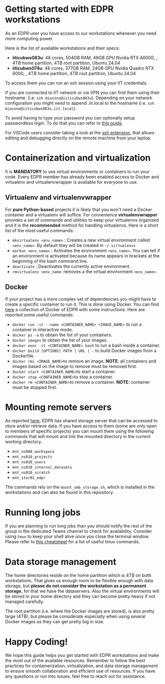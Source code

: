 # Getting started with EDPR workstations

As an EDPR user you have access to our workstations whenever you need more computing power.

Here is the list of available workstations and their specs:

- **iiticubws083u**: 48 cores, 504GB RAM, 48GB GPU Nvidia RTX A6000, , 4TB home partition, 4TB root partition, Ubuntu 24.04
- **iiticubws074u**: 48 cores, 377GB RAM, 24GB GPU Nvidia Quadro RTX 6000, , 4TB home partition, 4TB root partition, Ubuntu 24.04

To access them you can run an ssh session using your IIT credentials. 

If you are connected to IIT network or via VPN you can find them using their hostname. (i.e. `` ssh miacono@iiticubws083u ``). Depending on your network configuration you might need to append .iit.local to the hostname (i.e. `` ssh miacono@iiticubws083u.iit.local ``).

To avoid having to type your password you can optionally setup passwordless login. To do that you can refer to [this guide](https://www.strongdm.com/blog/ssh-passwordless-login).

For VSCode users consider taking a look at the [ssh extension](https://code.visualstudio.com/docs/remote/ssh), that allows editing and debugging directly on the remote machine from your laptop.

# Containerization and virtualization

It is **MANDATORY** to use virtual environments or containers to run your code. Every EDPR member has already been enabled access to Docker and virtualenv and virtualenvwrapper is available for everyone to use. 

## Virtualenv and virtualenvwrapper

For **pure Python-based** projects it is likely that you won't need a Docker container and a virtualenv will suffice. For convenience **virtualenvwrapper** provides a set of commands and utilities to keep your virtualenvs organized and it is the **recommended** method for handling virtualenvs. Here is a short list of the most useful commands:

* ``mkvirtualenv <env_name>`` : Creates a new virtual environment called ``<env_name>``. By default they will be created in ``~/.virtualenvs``
* ``workon <env_name>`` : Activates the environment ``<env_name>``. You can tell if an environment is activated because its name appears in brackets at the beginning of the bash command line.
* ``deactivate`` : Deactivates the currently active environment.
* ``rmvirtualenv <env_name``: removes a the virtual environment ``<env_name>``.

## Docker
If your project has a more complex set of dependencies you might have to create a specific container to run it. This is done using Docker. You can find [here](https://github.com/event-driven-robotics/docker-resources) a collection of Docker of EDPR with some instructions. Here are reported some useful commands:

  * `docker run -it --name <CONTAINER_NAME> <IMAGE_NAME>` to run a container in interactive mode.
  * `docker ps -a` to obtain the list of your containers.
  * `docker images` to obtain the list of your images.
  * `docker exec -it <CONTAINER_NAME> bash` to run a bash inside a container.
  * `docker build [OPTIONS] PATH | URL | -` to build Docker images from a Dockerfile. 
  * `docker rmi <IMAGE_NAME>`to remove an image. **NOTE**: all containers and images based on the image to remove must be removed first. 
  * `docker start <CONTAINER_NAME>`to start a container.
  * `docker stop <CONTAINER_NAME>`to stop a container.
  * `docker rm <CONTAINER_NAME>`to remove a container. **NOTE**: container must be stopped first.

# Mounting remote servers

As reported [here](https://github.com/event-driven-robotics/event-driven-robotics.github.io/blob/master/dataservers.md), EDPR has shared storage server that can be accessed to store and/or retrieve data. If you have access to them (some are only open to members of specific projects) you can mount them using the following commands that will mount and link the mounted directory in the current working directory.
* ``mnt_ns008_workspace``
* ``mnt_ns010_projects``
* ``mnt_ns010_users``
* ``mnt_ns010_internal_datasets``
* ``mnt_ns010_scratch``
* ``mnt_stor01_edpr``

The commands rely on the ``mount_smb_storage.sh``, which is installed in the workstations and can also be found in this repository.

# Running long jobs

If you are planning to run long jobs than you should notify the rest of the group in the dedicated Teams channel to check for availability. Consider using ``tmux`` to keep your shell alive once you close the terminal window. Please refer to [this cheatsheet](https://tmuxcheatsheet.com/) for a list of useful tmux commands.

# Data storage management
The home directories reside on the home partition which is 4TB on both workstations. That gives us enough room to be flexible enough with data storage, but **please do not consider the workstation as a permanent storage**, for that we have the dataservers. Also the virtual environments will be stored in your home directory and they can become pretty heavy if not managed carefully.

The root partition  (i.e. where the Docker images are stored), is also pretty large (4TB), but please be considerate especially when using several Docker images as they can get pretty big in size.

# Happy Coding!

We hope this guide helps you get started with EDPR workstations and make the most out of the available resources. Remember to follow the best practices for containerization, virtualization, and data storage management to ensure smooth collaboration and efficient use of resources. If you have any questions or run into issues, feel free to reach out for assistance.
